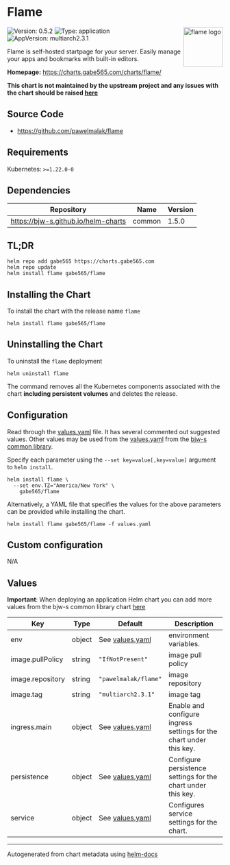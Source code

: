 # Flame

<img src="https://raw.githubusercontent.com/gabe565/charts/main/charts/flame/icon.svg" align="right" width="92" alt="flame logo">

![Version: 0.5.2](https://img.shields.io/badge/Version-0.5.2-informational?style=flat)
![Type: application](https://img.shields.io/badge/Type-application-informational?style=flat)
![AppVersion: multiarch2.3.1](https://img.shields.io/badge/AppVersion-multiarch2.3.1-informational?style=flat)

Flame is self-hosted startpage for your server. Easily manage your apps and bookmarks with built-in editors.

**Homepage:** <https://charts.gabe565.com/charts/flame/>

**This chart is not maintained by the upstream project and any issues with the chart should be raised
[here](https://github.com/gabe565/charts/issues/new?assignees=gabe565&labels=bug&template=bug_report.yaml&name=flame&version=0.5.2)**

## Source Code

* <https://github.com/pawelmalak/flame>

## Requirements

Kubernetes: `>=1.22.0-0`

## Dependencies

| Repository | Name | Version |
|------------|------|---------|
| <https://bjw-s.github.io/helm-charts> | common | 1.5.0 |

## TL;DR

```console
helm repo add gabe565 https://charts.gabe565.com
helm repo update
helm install flame gabe565/flame
```

## Installing the Chart

To install the chart with the release name `flame`

```console
helm install flame gabe565/flame
```

## Uninstalling the Chart

To uninstall the `flame` deployment

```console
helm uninstall flame
```

The command removes all the Kubernetes components associated with the chart **including persistent volumes** and deletes the release.

## Configuration

Read through the [values.yaml](./values.yaml) file. It has several commented out suggested values.
Other values may be used from the [values.yaml](https://github.com/bjw-s/helm-charts/tree/main/charts/library/common/values.yaml) from the [bjw-s common library](https://github.com/bjw-s/helm-charts/tree/main/charts/library/common).

Specify each parameter using the `--set key=value[,key=value]` argument to `helm install`.

```console
helm install flame \
  --set env.TZ="America/New York" \
    gabe565/flame
```

Alternatively, a YAML file that specifies the values for the above parameters can be provided while installing the chart.

```console
helm install flame gabe565/flame -f values.yaml
```

## Custom configuration

N/A

## Values

**Important**: When deploying an application Helm chart you can add more values from the bjw-s common library chart [here](https://github.com/bjw-s/helm-charts/tree/main/charts/library/common)

| Key | Type | Default | Description |
|-----|------|---------|-------------|
| env | object | See [values.yaml](./values.yaml) | environment variables. |
| image.pullPolicy | string | `"IfNotPresent"` | image pull policy |
| image.repository | string | `"pawelmalak/flame"` | image repository |
| image.tag | string | `"multiarch2.3.1"` | image tag |
| ingress.main | object | See [values.yaml](./values.yaml) | Enable and configure ingress settings for the chart under this key. |
| persistence | object | See [values.yaml](./values.yaml) | Configure persistence settings for the chart under this key. |
| service | object | See [values.yaml](./values.yaml) | Configures service settings for the chart. |

---
Autogenerated from chart metadata using [helm-docs](https://github.com/norwoodj/helm-docs)
